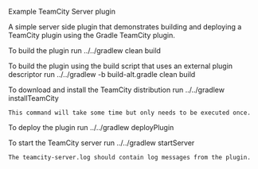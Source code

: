 
Example TeamCity Server plugin

A simple server side plugin that demonstrates building and deploying a TeamCity plugin using the Gradle TeamCity plugin.

To build the plugin run
    ../../gradlew clean build

To build the plugin using the build script that uses an external plugin descriptor run
    ../../gradlew -b build-alt.gradle clean build

To download and install the TeamCity distribution run
    ../../gradlew installTeamCity
    
    This command will take some time but only needs to be executed once.

To deploy the plugin run
    ../../gradlew deployPlugin

To start the TeamCity server run
    ../../gradlew startServer
    
    The teamcity-server.log should contain log messages from the plugin. 
